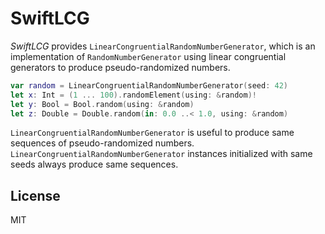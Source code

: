 # SwiftLCG

_SwiftLCG_ provides `LinearCongruentialRandomNumberGenerator`, which is an implementation of `RandomNumberGenerator` using linear congruential generators to produce pseudo-randomized numbers.

```swift
var random = LinearCongruentialRandomNumberGenerator(seed: 42)
let x: Int = (1 ... 100).randomElement(using: &random)!
let y: Bool = Bool.random(using: &random)
let z: Double = Double.random(in: 0.0 ..< 1.0, using: &random)
```

`LinearCongruentialRandomNumberGenerator` is useful to produce same sequences of pseudo-randomized numbers. `LinearCongruentialRandomNumberGenerator` instances initialized with same seeds always produce same sequences.  

## License

MIT
